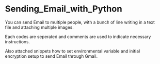 # Sending_Email_with_Python


You can send Email to multiple people, with a bunch of line writing in a text file and attaching multiple images.

Each codes are seperated and comments are used to indicate necessary instructions. 

Also attached snippets how to set environmental variable and initial encryption setup to send Email through Gmail. 
